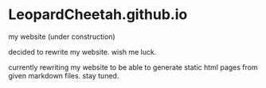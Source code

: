 # LeopardCheetah.github.io
my website (under construction)

decided to rewrite my website. wish me luck.

currently rewriting my website to be able to generate static html pages from given markdown files. stay tuned.
